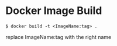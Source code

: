# Docker Image Build

```$ docker build -t <ImageName:tag> .```

replace ImageName:tag with the right name
